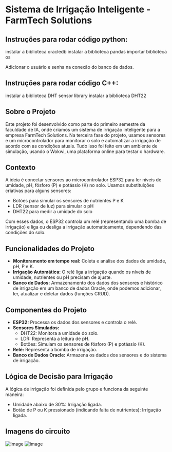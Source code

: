# Sistema de Irrigação Inteligente - FarmTech Solutions

## Instruções para rodar código python:
instalar a biblioteca oracledb
instalar a biblioteca pandas
importar biblioteca os

Adicionar o usuário e senha na conexão do banco de dados.

## Instruções para rodar código C++:
instalar a biblioteca DHT sensor library
instalar a biblioteca DHT22

## Sobre o Projeto
Este projeto foi desenvolvido como parte do primeiro semestre da faculdade de IA, onde criamos um sistema de irrigação inteligente para a empresa FarmTech Solutions. Na terceira fase do projeto, usamos sensores e um microcontrolador para monitorar o solo e automatizar a irrigação de acordo com as condições atuais. Tudo isso foi feito em um ambiente de simulação, usando o Wokwi, uma plataforma online para testar o hardware.

## Contexto
A ideia é conectar sensores ao microcontrolador ESP32 para ler níveis de umidade, pH, fósforo (P) e potássio (K) no solo. Usamos substituições criativas para alguns sensores:
- Botões para simular os sensores de nutrientes P e K
- LDR (sensor de luz) para simular o pH
- DHT22 para medir a umidade do solo

Com esses dados, o ESP32 controla um relé (representando uma bomba de irrigação) e liga ou desliga a irrigação automaticamente, dependendo das condições do solo.

## Funcionalidades do Projeto
- **Monitoramento em tempo real:** Coleta e análise dos dados de umidade, pH, P e K.
- **Irrigação Automática:** O relé liga a irrigação quando os níveis de umidade, nutrientes ou pH precisam de ajuste.
- **Banco de Dados:** Armazenamento dos dados dos sensores e histórico de irrigação em um banco de dados Oracle, onde podemos adicionar, ler, atualizar e deletar dados (funções CRUD).

## Componentes do Projeto
- **ESP32:** Processa os dados dos sensores e controla o relé.
- **Sensores Simulados:**
  - DHT22: Monitora a umidade do solo.
  - LDR: Representa a leitura de pH.
  - Botões: Simulam os sensores de fósforo (P) e potássio (K).
- **Relé:** Representa a bomba de irrigação.
- **Banco de Dados Oracle:** Armazena os dados dos sensores e do sistema de irrigação.

## Lógica de Decisão para Irrigação
A lógica de irrigação foi definida pelo grupo e funciona da seguinte maneira:
- Umidade abaixo de 30%: Irrigação ligada.
- Botão de P ou K pressionado (indicando falta de nutrientes): Irrigação ligada.

## Imagens do circuito
![image](https://github.com/user-attachments/assets/3e70c754-bc6e-4956-9604-3a58894b19eb)
![image](https://github.com/user-attachments/assets/f97a2b7f-f2fa-465c-8288-7a8903490d66)


